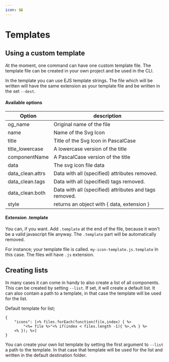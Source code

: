 ```yaml
---
icon: 🖼️
---
```


# Templates

## Using a custom template

At the moment, one command can have one custom template file. The template file can be created in your own project and be used in the CLI.

In the template you can use EJS template strings. The file which will be written will have the same extension as your template file and be written in the set `--dest`.

#### Available options

| Option           | description                                            |
| ---------------- | ------------------------------------------------------ |
| og_name          | Original name of the file                              |
| name             | Name of the Svg Icon                                   |
| title            | Title of the Svg Icon in PascalCase                    |
| title_lowercase  | A lowercase version of the title                       |
| componentName    | A PascalCase version of the title                      |
| data             | The svg icon file data                                 |
| data_clean.attrs | Data with all (specified) attributes removed.          |
| data_clean.tags  | Data with all (specified) tags removed.                |
| data_clean.both  | Data with all (specified) attributes and tags removed. |
| style            | returns an object with { data, extension }             |

#### Extension .template

You can, if you want. Add `.template` at the end of the file, because it won't be a valid javascript file anyway. The `.template` part will be automatically removed.

For instance; your template file is called. `my-icon-template.js.template` In this case. The files will have `.js` extension.


## Creating lists

In many cases it can come in handy to also create a list of all components. This can be created by setting `--list`. If set, it will create a default list. It can also contain a path to a template, in that case the template will be used for the list.

Default template for list;

```ejs
{
    "icons": [<% files.forEach(function(file,index) { %>
        "<%= file %>"<% if(index < files.length -1){ %>,<% } %>
    <% }); %>]
}
```

You can create your own list template by setting the first argument to `--list` a path to the template. In that case that template will be used for the list and written in the default destination folder.
